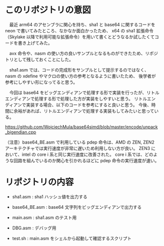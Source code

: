 # このリポジトリの意図
　最近 arm64 のアセンブラに関心を持ち、sha1 と base64 に関するコードを neon で書いてみたところ、なかなか面白かったため、
x64 の sha1 拡張命令（Skylake 以降で利用可能な拡張命令）を用いて書くとどうなるか試したくてコードを書き上げてみた。

　avx 命令や、nasm の使い方の良いサンプルとなるものができたため、リポジトリとして残しておくことにした。
 
　sha1.asm では、コードの完成形をサンプルとして提示するのではなく、nasm の xdefine やマクロの使い方の参考となるように書いたため、
後学者が参考にしやすい形になってると思う。
 
　今回は base64 をビッグエンディアンで処理する形で実装を行ったが、リトルエンディアンで処理する形で処理した方が実装をしやすいと思う。
リトルエンディアンで実装する場合、以下のコードを参考にすると良いと思う。
今後、時間に余裕があれば、リトルエンディアンで処理する実装もしてみたいと思っている。

https://github.com/WojciechMula/base64simd/blob/master/encode/unpack_bigendian.cpp

（注意）base64_BE.asm で利用している pdep 命令は、AMD の ZEN, ZEN2 アーキテクチャでは実行速度が非常に遅いため利用しない方が良い。
ZEN3 において、intel の core i 系と同じ実行速度に改善された。
core i 系では、どのような回路を組んでいるのか関心を引かれるほどに pdep 命令の実行速度が速い。

# リポジトリの内容
* sha1.asm : sha1 ハッシュ値を出力する
* base64_BE.asm : base64 文字列をビッグエンディアンで出力する

* main.asm : sha1.asm のテスト用
* DBG.asm : デバッグ用
* test.sh : main.asm をシェルから起動して確認するスクリプト

 
